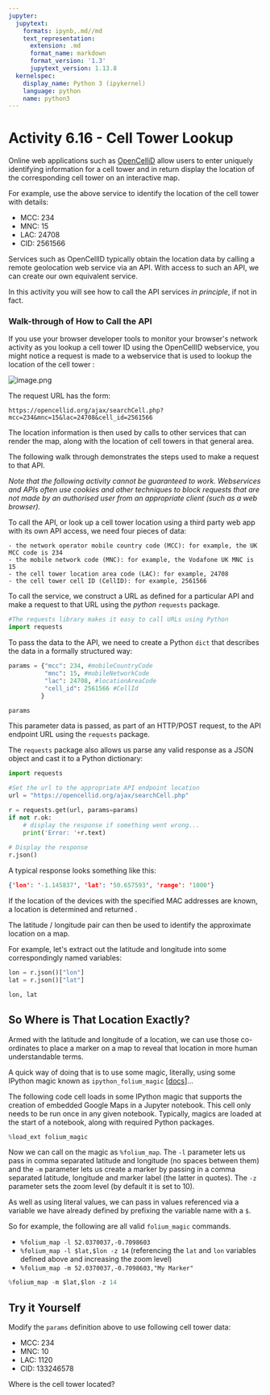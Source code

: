 ```yaml
---
jupyter:
  jupytext:
    formats: ipynb,.md//md
    text_representation:
      extension: .md
      format_name: markdown
      format_version: '1.3'
      jupytext_version: 1.13.8
  kernelspec:
    display_name: Python 3 (ipykernel)
    language: python
    name: python3
---
```


<a name="cellTowers"></a>
# Activity 6.16 - Cell Tower Lookup

Online web applications such as [OpenCelliD](https://www.opencellid.org/) allow users to enter uniquely identifying information for a cell tower and in return display the location of the corresponding cell tower on an interactive map.

For example, use the above service to identify the location of the cell tower with details:

- MCC: 234
- MNC: 15
- LAC: 24708
- CID: 2561566

Services such as OpenCellID typically obtain the location data by calling a remote geolocation web service via an API. With access to such an API, we can create our own equivalent service.

In this activity you will see how to call the API services *in principle*, if not in fact.


### Walk-through of How to Call the API

If you use your browser developer tools to monitor your browser's network activity as you lookup a cell tower ID using the OpenCellID webservice, you might notice a request is made to a webservice that is used to lookup the location of the cell tower :

![image.png](attachment:image.png)

The request URL has the form:

`https://opencellid.org/ajax/searchCell.php?mcc=234&mnc=15&lac=24708&cell_id=2561566`

The location information is then used by calls to other services that can render the map, along with the location of cell towers in that general area.


The following walk through demonstrates the steps used to make a request to that API.

*Note that the following activity cannot be guaranteed to work. Webservices and APIs often use cookies and other techniques to block requests that are not made by an authorised user from an appropriate client (such as a web browser).*


To call the API, or look up a cell tower location using a third party web app with its own API access, we need four pieces of data:

    - the network operator mobile country code (MCC): for example, the UK MCC code is 234
    - the mobile network code (MNC): for example, the Vodafone UK MNC is 15
    - the cell tower location area code (LAC): for example, 24708
    - the cell tower cell ID (CellID): for example, 2561566


To call the service, we construct a URL as defined for a particular API and make a request to that URL using the *python* `requests` package.

```python
#The requests library makes it easy to call URLs using Python
import requests
```

To pass the data to the API, we need to create a Python `dict` that describes the data in a formally structured way:

```python
params = {"mcc": 234, #mobileCountryCode
          "mnc": 15, #mobileNetworkCode
          "lac": 24708, #locationAreaCode
          "cell_id": 2561566 #CellId
         }

params
```

This parameter data is passed, as part of an HTTP/POST request, to the API endpoint URL using the `requests` package.

The `requests` package also allows us parse any valid response as a JSON object and cast it to a Python dictionary:

```python
import requests

#Set the url to the appropriate API endpoint location
url = "https://opencellid.org/ajax/searchCell.php"

r = requests.get(url, params=params)
if not r.ok:
    # display the response if something went wrong...
    print('Error: '+r.text)
    
# Display the response
r.json()
```

A typical response looks something like this:

```json
{'lon': '-1.145837', 'lat': '50.657593', 'range': '1000'}
 ```

If the location of the devices with the specified MAC addresses are known, a location is determined and returned .

The latitude / longitude pair can then be used to identify the approximate location on a map.

For example, let's extract out the latitude and longitude into some correspondingly named variables:

```python
lon = r.json()["lon"]
lat = r.json()["lat"]

lon, lat
```

## So Where is That Location Exactly?


Armed with the latitude and longitude of a location, we can use those co-ordinates to place a marker on a map to reveal that location in more human understandable terms.

A quick way of doing that is to use some magic, literally, using some IPython magic known as `ipython_folium_magic` [[docs](https://github.com/psychemedia/ipython_magic_folium)]...

The following code cell loads in some IPython magic that supports the creation of embedded Google Maps in a Jupyter notebook. This cell only needs to be run once in any given notebook. Typically, magics are loaded at the start of a notebook, along with required Python packages. 

```python
%load_ext folium_magic
```

Now we can call on the magic as `%folium_map`. The `-l` parameter lets us pass in comma separated latitude and longitude (no spaces between them) and the `-m` parameter lets us create a marker by passing in a comma separated latitude, longitude and marker label (the latter in quotes). The `-z` parameter sets the zoom level (by default it is set to 10).

As well as using literal values, we can pass in values referenced via a variable we have already defined by prefixing the variable name with a `$`.

So for example, the following are all valid `folium_magic` commands. 

- `%folium_map -l 52.0370037,-0.7098603`
- `%folium_map -l $lat,$lon -z 14` (referencing the `lat` and `lon` variables defined above and increasing the zoom level)
- `%folium_map -m 52.0370037,-0.7098603,"My Marker"`

```python
%folium_map -m $lat,$lon -z 14
```

## Try it Yourself

Modify the `params` definition above to use following cell tower data:

- MCC: 234
- MNC: 10
- LAC: 1120
- CID: 133246578

Where is the cell tower located?
